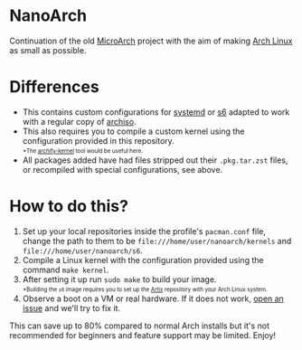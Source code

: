 # NanoArch
Continuation of the old [MicroArch](https://github.com/xiboon/microarch) project with the aim of making [Arch Linux](https://archlinux.org) as small as possible.

# Differences
- This contains custom configurations for [systemd](https://github.com/systemd/systemd) or [s6](https://github.com/skarnet/s6) adapted to work with a regular copy of [archiso](https://archlinux.org/packages/extra/any/archiso).
- This also requires you to compile a custom kernel using the configuration provided in this repository.<br>
<sub><sup>*The [archify-kernel](https://github.com/piotr25691/archify-kernel) tool would be useful here.</sub></sup>
- All packages added have had files stripped out their `.pkg.tar.zst` files, or recompiled with special configurations, see above.

# How to do this?
1. Set up your local repositories inside the profile's `pacman.conf` file, change the path to them to be `file:///home/user/nanoarch/kernels` and `file:///home/user/nanoarch/s6`.
2. Compile a Linux kernel with the configuration provided using the command `make kernel`.
3. After setting it up run `sudo make` to build your image.<br>
<sub><sup>*Building the `s6` image requires you to set up the [Artix](https://artixlinux.org) repository with your Arch Linux system.</sub></sup>
4. Observe a boot on a VM or real hardware. If it does not work, [open an issue](https://github.com/piotr25691/nanoarch/issues/new) and we'll try to fix it.

This can save up to 80% compared to normal Arch installs but it's not recommended for beginners and feature support may be limited. Enjoy!
